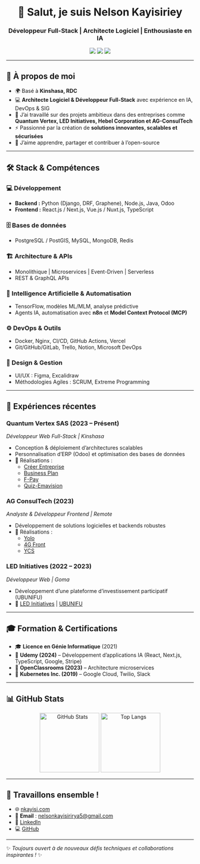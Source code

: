 <h1 align="center">👋 Salut, je suis Nelson Kayisiriey</h1>
<h3 align="center">Développeur Full-Stack | Architecte Logiciel | Enthousiaste en IA</h3>

<p align="center">
  <a href="https://www.nkayisi.com"><img src="https://img.shields.io/badge/🌐-nkayisi.com-blue?style=for-the-badge" /></a>
  <a href="mailto:nelsonkayisirirya5@gmail.com"><img src="https://img.shields.io/badge/✉️-Contact%20Email-red?style=for-the-badge" /></a>
  <a href="https://linkedin.com/in/nelson-kayisirirya-1173551b9"><img src="https://img.shields.io/badge/LinkedIn-Nelson%20Kayisi-blue?style=for-the-badge&logo=linkedin" /></a>
</p>

---

## 🚀 À propos de moi

- 🌍 Basé à **Kinshasa, RDC**  
- 💻 **Architecte Logiciel & Développeur Full-Stack** avec expérience en IA, DevOps & SIG  
- 🔭 J’ai travaillé sur des projets ambitieux dans des entreprises comme **Quantum Vertex, LED Initiatives, Hebel Corporation et AG-ConsulTech**  
- ⚡ Passionné par la création de **solutions innovantes, scalables et sécurisées**  
- 📖 J’aime apprendre, partager et contribuer à l’open-source  

---

## 🛠️ Stack & Compétences

### 💻 Développement
- **Backend :** Python (Django, DRF, Graphene), Node.js, Java, Odoo  
- **Frontend :** React.js / Next.js, Vue.js / Nuxt.js, TypeScript  

### 🗄️ Bases de données
- PostgreSQL / PostGIS, MySQL, MongoDB, Redis  

### 🏗️ Architecture & APIs
- Monolithique | Microservices | Event-Driven | Serverless  
- REST & GraphQL APIs  

### 🤖 Intelligence Artificielle & Automatisation
- TensorFlow, modèles ML/MLM, analyse prédictive  
- Agents IA, automatisation avec **n8n** et **Model Context Protocol (MCP)**  

### ⚙️ DevOps & Outils
- Docker, Nginx, CI/CD, GitHub Actions, Vercel  
- Git/GitHub/GitLab, Trello, Notion, Microsoft DevOps  

### 🎨 Design & Gestion
- UI/UX : Figma, Excalidraw  
- Méthodologies Agiles : SCRUM, Extreme Programming  

---

## 📂 Expériences récentes

### **Quantum Vertex SAS** (2023 – Présent)  
*Développeur Web Full-Stack | Kinshasa*  
- Conception & déploiement d’architectures scalables  
- Personnalisation d’ERP (Odoo) et optimisation des bases de données  
- 🔗 Réalisations :
  - [Créer Entreprise](https://creer.pme.cd/)  
  - [Business Plan](https://bp.pme.cd/)  
  - [F-Pay](https://fpay.erp.cd/)  
  - [Quiz-Emavision](https://quiz.emavision.cd/)  

### **AG ConsulTech** (2023)  
*Analyste & Développeur Frontend | Remote*  
- Développement de solutions logicielles et backends robustes  
- 🔗 Réalisations :
  - [Yolo](https://yolo-website-xi.vercel.app/)  
  - [4G Front](https://4g-front.vercel.app/)  
  - [YCS](https://ycs-website-one.vercel.app/)  

### **LED Initiatives** (2022 – 2023)  
*Développeur Web | Goma*  
- Développement d’une plateforme d’investissement participatif (UBUNIFU)  
- 🔗 [LED Initiatives](https://ledinitiatives.com/) | [UBUNIFU](https://www.ubunifu-app.com/)  

---

## 🎓 Formation & Certifications
- 🎓 **Licence en Génie Informatique** (2021)  
- 🏅 **Udemy (2024)** – Développement d’applications IA (React, Next.js, TypeScript, Google, Stripe)  
- 🏅 **OpenClassrooms (2023)** – Architecture microservices  
- 🏅 **Kubernetes Inc. (2019)** – Google Cloud, Twilio, Slack  

---

## 📊 GitHub Stats

<p align="center">
  <img src="https://github-readme-stats.vercel.app/api?username=nkayisi&show_icons=true&theme=radical" alt="GitHub Stats" height="160"/>
  <img src="https://github-readme-stats.vercel.app/api/top-langs/?username=nkayisi&layout=compact&theme=radical" alt="Top Langs" height="160"/>
</p>

---

## 🤝 Travaillons ensemble !

- 🌐 [nkayisi.com](https://www.nkayisi.com)  
- 📩 **Email** : nelsonkayisirirya5@gmail.com  
- 💼 [LinkedIn](https://linkedin.com/in/nelson-kayisirirya-1173551b9)  
- 💻 [GitHub](https://github.com/nkayisi)  

---
✨ *Toujours ouvert à de nouveaux défis techniques et collaborations inspirantes !* ✨

